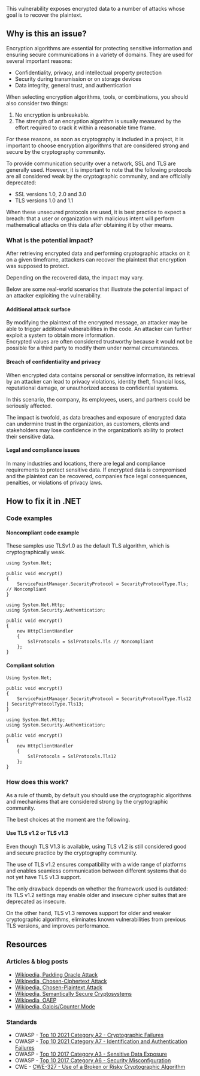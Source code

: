 This vulnerability exposes encrypted data to a number of attacks whose goal is to recover the plaintext.

## Why is this an issue?

Encryption algorithms are essential for protecting sensitive information and ensuring secure communications in a variety of domains. They are used
for several important reasons:

-  Confidentiality, privacy, and intellectual property protection
-  Security during transmission or on storage devices
-  Data integrity, general trust, and authentication

When selecting encryption algorithms, tools, or combinations, you should also consider two things:

1. No encryption is unbreakable.
2. The strength of an encryption algorithm is usually measured by the effort required to crack it within a reasonable time frame.

For these reasons, as soon as cryptography is included in a project, it is important to choose encryption algorithms that are considered strong and
secure by the cryptography community.

To provide communication security over a network, SSL and TLS are generally used. However, it is important to note that the following protocols are
all considered weak by the cryptographic community, and are officially deprecated:

-  SSL versions 1.0, 2.0 and 3.0
-  TLS versions 1.0 and 1.1

When these unsecured protocols are used, it is best practice to expect a breach: that a user or organization with malicious intent will perform
mathematical attacks on this data after obtaining it by other means.

### What is the potential impact?

After retrieving encrypted data and performing cryptographic attacks on it on a given timeframe, attackers can recover the plaintext that
encryption was supposed to protect.

Depending on the recovered data, the impact may vary.

Below are some real-world scenarios that illustrate the potential impact of an attacker exploiting the vulnerability.

#### Additional attack surface

By modifying the plaintext of the encrypted message, an attacker may be able to trigger additional vulnerabilities in the code. An attacker can
further exploit a system to obtain more information.  
 Encrypted values are often considered trustworthy because it would not be possible for a
third party to modify them under normal circumstances.

#### Breach of confidentiality and privacy

When encrypted data contains personal or sensitive information, its retrieval by an attacker can lead to privacy violations, identity theft,
financial loss, reputational damage, or unauthorized access to confidential systems.

In this scenario, the company, its employees, users, and partners could be seriously affected.

The impact is twofold, as data breaches and exposure of encrypted data can undermine trust in the organization, as customers, clients and
stakeholders may lose confidence in the organization’s ability to protect their sensitive data.

#### Legal and compliance issues

In many industries and locations, there are legal and compliance requirements to protect sensitive data. If encrypted data is compromised and the
plaintext can be recovered, companies face legal consequences, penalties, or violations of privacy laws.

## How to fix it in .NET

### Code examples

#### Noncompliant code example

These samples use TLSv1.0 as the default TLS algorithm, which is cryptographically weak.

    using System.Net;
    
    public void encrypt()
    {
        ServicePointManager.SecurityProtocol = SecurityProtocolType.Tls; // Noncompliant
    }

    using System.Net.Http;
    using System.Security.Authentication;
    
    public void encrypt()
    {
        new HttpClientHandler
        {
            SslProtocols = SslProtocols.Tls // Noncompliant
        };
    }

#### Compliant solution

    Using System.Net;
    
    public void encrypt()
    {
        ServicePointManager.SecurityProtocol = SecurityProtocolType.Tls12 | SecurityProtocolType.Tls13;
    }

    using System.Net.Http;
    using System.Security.Authentication;
    
    public void encrypt()
    {
        new HttpClientHandler
        {
            SslProtocols = SslProtocols.Tls12
        };
    }

### How does this work?

As a rule of thumb, by default you should use the cryptographic algorithms and mechanisms that are considered strong by the cryptographic
community.

The best choices at the moment are the following.

#### Use TLS v1.2 or TLS v1.3

Even though TLS V1.3 is available, using TLS v1.2 is still considered good and secure practice by the cryptography community.  

The use of TLS v1.2 ensures compatibility with a wide range of platforms and enables seamless communication between different systems that do not
yet have TLS v1.3 support.

The only drawback depends on whether the framework used is outdated: its TLS v1.2 settings may enable older and insecure cipher suites that are
deprecated as insecure.

On the other hand, TLS v1.3 removes support for older and weaker cryptographic algorithms, eliminates known vulnerabilities from previous TLS
versions, and improves performance.

## Resources

### Articles & blog posts

-  [Wikipedia, Padding Oracle Attack](https://en.wikipedia.org/wiki/Padding_oracle_attack)
-  [Wikipedia, Chosen-Ciphertext Attack](https://en.wikipedia.org/wiki/Chosen-ciphertext_attack)
-  [Wikipedia, Chosen-Plaintext Attack](https://en.wikipedia.org/wiki/Chosen-plaintext_attack)
-  [Wikipedia, Semantically Secure Cryptosystems](https://en.wikipedia.org/wiki/Semantic_security)
-  [Wikipedia, OAEP](https://en.wikipedia.org/wiki/Optimal_asymmetric_encryption_padding)
-  [Wikipedia, Galois/Counter Mode](https://en.wikipedia.org/wiki/Galois/Counter_Mode)

### Standards

-  OWASP - [Top 10 2021 Category A2 - Cryptographic Failures](https://owasp.org/Top10/A02_2021-Cryptographic_Failures/)
-  OWASP - [Top 10 2021 Category A7 - Identification and
  Authentication Failures](https://owasp.org/Top10/A07_2021-Identification_and_Authentication_Failures/)
-  OWASP - [Top 10 2017 Category A3 - Sensitive Data
  Exposure](https://owasp.org/www-project-top-ten/2017/A3_2017-Sensitive_Data_Exposure)
-  OWASP - [Top 10 2017 Category A6 - Security
  Misconfiguration](https://owasp.org/www-project-top-ten/2017/A6_2017-Security_Misconfiguration)
-  CWE - [CWE-327 - Use of a Broken or Risky Cryptographic Algorithm](https://cwe.mitre.org/data/definitions/327)